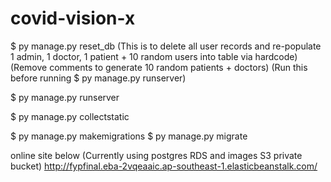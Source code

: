 # covid-vision-x

$ py manage.py reset_db
(This is to delete all user records and re-populate 1 admin, 1 doctor, 1 patient + 10 random users into table via hardcode)
(Remove comments to generate 10 random patients + doctors)
(Run this before running $ py manage.py runserver)

$ py manage.py runserver

$ py manage.py collectstatic

$ py manage.py makemigrations <ModelName>
$ py manage.py migrate

online site below (Currently using postgres RDS and images S3 private bucket)
http://fypfinal.eba-2vqeaaic.ap-southeast-1.elasticbeanstalk.com/
